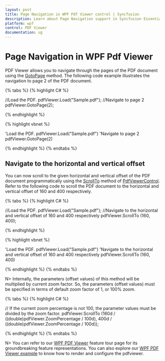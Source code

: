 ```yaml
---
layout: post
title: Page Navigation in WPF Pdf Viewer control | Syncfusion
description: Learn about Page Navigation support in Syncfusion Essential Studio WPF Pdf Viewer control, its elements and more.
platform: wpf
control: PDF Viewer
documentation: ug
---
```


# Page Navigation in WPF Pdf Viewer

PDF Viewer allows you to navigate through the pages of the PDF document using the [GotoPage](https://help.syncfusion.com/cr/wpf/Syncfusion.Windows.PdfViewer.PdfViewerControl.html#Syncfusion_Windows_PdfViewer_PdfViewerControl_GotoPage_System_Int32_) method. The following code example illustrates the navigation to page 2 of the PDF document.

{% tabs %}
{% highlight C# %}

//Load the PDF.
pdfViewer.Load("Sample.pdf");
//Navigate to page 2
pdfViewer.GotoPage(2);

{% endhighlight %}

{% highlight vbnet %}

'Load the PDF.
pdfViewer.Load("Sample.pdf")
'Navigate to page 2
pdfViewer.GotoPage(2)

{% endhighlight %}
{% endtabs %}

## Navigate to the horizontal and vertical offset
You can now scroll to the given horizontal and vertical offset of the PDF document programmatically using the [ScrollTo](https://help.syncfusion.com/cr/wpf/Syncfusion.Windows.PdfViewer.PdfViewerControl.html#Syncfusion_Windows_PdfViewer_PdfViewerControl_ScrollTo_System_Double_) method of [PdfViewerControl](https://help.syncfusion.com/cr/wpf/Syncfusion.Windows.PdfViewer.PdfViewerControl.html). Refer to the following code to scroll the PDF document to the horizontal and vertical offset of 160 and 400 respectively.

{% tabs %}
{% highlight C# %}

//Load the PDF.
pdfViewer.Load("Sample.pdf");
//Navigate to the horizontal and vertical offset of 160 and 400 respectively
pdfViewer.ScrollTo (160, 400);

{% endhighlight %}

{% highlight vbnet %}

'Load the PDF.
pdfViewer.Load("Sample.pdf")
'Navigate to the horizontal and vertical offset of 160 and 400 respectively
pdfViewer.ScrollTo (160, 400)

{% endhighlight %}
{% endtabs %}

N> Internally, the parameters (offset values) of this method will be multiplied by current zoom factor. So, the parameters (offset values) must be specified in terms of default zoom factor of 1, or 100% zoom.

{% tabs %}
{% highlight C# %}

// If the current zoom percentage is not 100, the parameter values must be divided by the zoom factor.
pdfViewer.ScrollTo (160d / ((double)pdfViewer.ZoomPercentage / 100d), 400d / ((double)pdfViewer.ZoomPercentage / 100d));

{% endhighlight %}
{% endtabs %}

N> You can refer to our [WPF PDF Viewer](https://www.syncfusion.com/wpf-controls/pdf-viewer) feature tour page for its groundbreaking feature representations. You can also explore our [WPF PDF Viewer example](https://github.com/syncfusion/wpf-demos) to know how to render and configure the pdfviewer.